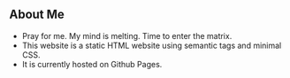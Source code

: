 ## About Me 

* Pray for me. My mind is melting. Time to enter the matrix.
* This website is a static HTML website using semantic tags and minimal CSS. 
* It is currently hosted on Github Pages.

